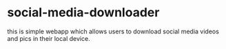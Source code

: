 # social-media-downloader
this is simple webapp which allows users to download social media videos and pics in their local device.
